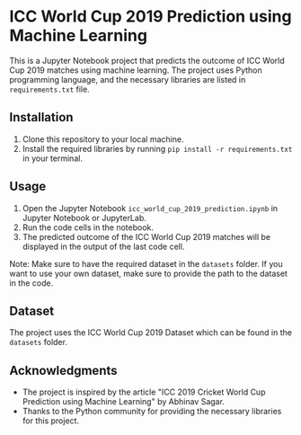 # ICC World Cup 2019 Prediction using Machine Learning

This is a Jupyter Notebook project that predicts the outcome of ICC World Cup 2019 matches using machine learning. The project uses Python programming language, and the necessary libraries are listed in `requirements.txt` file.

## Installation

1. Clone this repository to your local machine.
2. Install the required libraries by running `pip install -r requirements.txt` in your terminal.

## Usage

1. Open the Jupyter Notebook `icc_world_cup_2019_prediction.ipynb` in Jupyter Notebook or JupyterLab.
2. Run the code cells in the notebook.
3. The predicted outcome of the ICC World Cup 2019 matches will be displayed in the output of the last code cell.

Note: Make sure to have the required dataset in the `datasets` folder. If you want to use your own dataset, make sure to provide the path to the dataset in the code.

## Dataset

The project uses the ICC World Cup 2019 Dataset which can be found in the `datasets` folder.



## Acknowledgments

* The project is inspired by the article "ICC 2019 Cricket World Cup Prediction using Machine Learning" by Abhinav Sagar.
* Thanks to the Python community for providing the necessary libraries for this project.